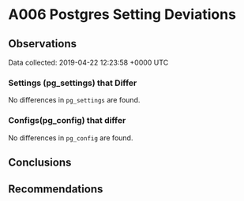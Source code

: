 # A006 Postgres Setting Deviations #

## Observations ##
Data collected: 2019-04-22 12:23:58 +0000 UTC  

### Settings (pg_settings) that Differ ###

No differences in `pg_settings` are found.

### Configs(pg_config) that differ ###

No differences in `pg_config` are found.



## Conclusions ##


## Recommendations ##

